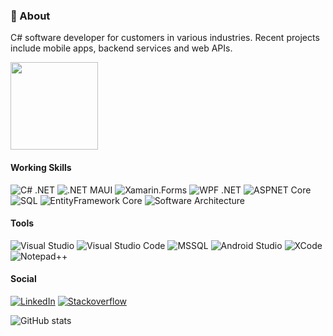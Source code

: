 ### 💬 About 
C# software developer for customers in various industries. Recent projects include mobile apps, backend services and web APIs.

<a href="https://www.buymeacoffee.com/thomasgalliker" target="_blank" title="buymeacoffee.com/thomasgalliker">
  <img src="https://iili.io/JoQ15zX.md.png" style="width: 140px;">
</a>

#### Working Skills
![C# .NET](https://img.shields.io/badge/.NET-blueviolet?style=flat-square&logo=csharp) 
![.NET MAUI](https://img.shields.io/badge/.NET-MAUI-blueviolet?style=flat-square) 
![Xamarin.Forms](https://img.shields.io/badge/Xamarin.Forms-blueviolet?style=flat-square&logo=xamarin) 
![WPF .NET](https://img.shields.io/badge/WPF-.NET-blueviolet?style=flat-square) 
![ASPNET Core](https://img.shields.io/badge/ASPNET-Core-blueviolet?style=flat-square) 
![SQL](https://img.shields.io/badge/SQL-gray?style=flat-square) 
![EntityFramework Core](https://img.shields.io/badge/EntityFramework-Core-blueviolet?style=flat-square) 
![Software Architecture](https://img.shields.io/badge/Software%20Architecture-gray?style=flat-square) 

#### Tools
![Visual Studio](https://img.shields.io/badge/Visual%20Studio-blueviolet?style=flat-square&logo=visualstudio) 
![Visual Studio Code](https://img.shields.io/badge/VS%20Code-blue?style=flat-square&logo=visualstudio) 
![MSSQL](https://img.shields.io/badge/MS%20SQL-gray?style=flat-square&logo=microsoftsqlserver) 
![Android Studio](https://img.shields.io/badge/Android%20Studio-darkgreen?style=flat-square&logo=androidstudio) 
![XCode](https://img.shields.io/badge/Xcode-darkblue?style=flat-square&logo=xcode) 
![Notepad++](https://img.shields.io/badge/Notepad++-gray?style=flat-square&logo=notepadplusplus) 

#### Social
[![LinkedIn](https://img.shields.io/badge/LinkedIn-blue?style=flat-square&logo=linkedin)](https://www.linkedin.com/in/thomasgalliker) 
[![Stackoverflow](https://img.shields.io/badge/Stackoverflow-gray?style=flat-square&logo=stackoverflow)](https://stackoverflow.com/users/3090156/thomasgalliker)

![GitHub stats](https://github-readme-stats.vercel.app/api?username=thomasgalliker&show_icons=true&hide=contribs,issues,prs)
